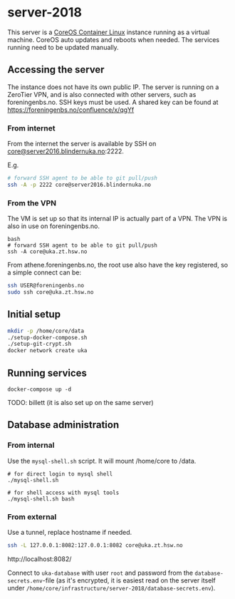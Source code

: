 # server-2018

This server is a [CoreOS Container Linux](https://coreos.com/os/) instance running as a
virtual machine. CoreOS auto updates and reboots when needed. The services running need
to be updated manually.

## Accessing the server

The instance does not have its own public IP. The server is running on a ZeroTier VPN,
and is also connected with other servers, such as foreningenbs.no. SSH keys must be used.
A shared key can be found at https://foreningenbs.no/confluence/x/qgYf

### From internet

From the internet the server is available by SSH on core@server2016.blindernuka.no:2222.

E.g.

```bash
# forward SSH agent to be able to git pull/push
ssh -A -p 2222 core@server2016.blindernuka.no
```

### From the VPN

The VM is set up so that its internal IP is actually part of a VPN. The VPN
is also in use on foreningenbs.no.

```
bash
# forward SSH agent to be able to git pull/push
ssh -A core@uka.zt.hsw.no
```

From athene.foreningenbs.no, the root use also have the key registered, so
a simple connect can be:

```bash
ssh USER@foreningenbs.no
sudo ssh core@uka.zt.hsw.no
```

## Initial setup

```bash
mkdir -p /home/core/data
./setup-docker-compose.sh
./setup-git-crypt.sh
docker network create uka
```

## Running services

```
docker-compose up -d
```

TODO: billett (it is also set up on the same server)

## Database administration

### From internal

Use the `mysql-shell.sh` script. It will mount /home/core to /data.

```
# for direct login to mysql shell
./mysql-shell.sh

# for shell access with mysql tools
./mysql-shell.sh bash
```

### From external

Use a tunnel, replace hostname if needed.

```bash
ssh -L 127.0.0.1:8082:127.0.0.1:8082 core@uka.zt.hsw.no
```

http://localhost:8082/

Connect to `uka-database` with user `root` and password from the
`database-secrets.env`-file (as it's encrypted, it is easiest read
on the server itself under `/home/core/infrastructure/server-2018/database-secrets.env`).
